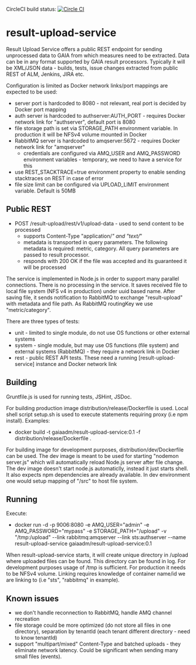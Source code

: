 CircleCI build status: [![Circle CI](https://circleci.com/gh/gaia-adm/result-upload-service.svg?style=svg)](https://circleci.com/gh/gaia-adm/result-upload-service)

# result-upload-service

Result Upload Service offers a public REST endpoint for sending unprocessed data to GAIA from which measures need to be extracted. Data can be in any format supported by GAIA result processors. Typically it will be XML/JSON data - builds, tests, issue changes extracted from public REST of ALM, Jenkins, JIRA etc.

Configuration is limited as Docker network links/port mappings are expected to be used:
- server port is hardcoded to 8080 - not relevant, real port is decided by Docker port mapping
- auth server is hardcoded to authserver:AUTH_PORT - requires Docker network link for "authserver", default port is 8080
- file storage path is set via STORAGE_PATH environment variable. In production it will be NFSv4 volume mounted in Docker
- RabbitMQ server is hardcoded to amqserver:5672 -  requires Docker network link for "amqserver"
    - credentials are configured via AMQ_USER and AMQ_PASSWORD environment variables - temporary, we need to have a service for this
- use REST_STACKTRACE=true environment property to enable sending stacktraces on REST in case of error
- file size limit can be configured via UPLOAD_LIMIT environment variable. Default is 50MB

## Public REST
- POST /result-upload/rest/v1/upload-data - used to send content to be processed
    - supports Content-Type "application/*" and "text/*"
    - metadata is transported in query parameters. The following metadata is required: metric, category. All query parameters are passed to result processor.
    - responds with 200 OK if the file was accepted and its guaranteed it will be processed

The service is implemented in Node.js in order to support many parallel connections. There is no processing in the service. It saves received file to local file system (NFS v4 in production) under uuid based name. After saving file, it sends notification to RabbitMQ to exchange "result-upload" with metadata and file path. As RabbitMQ routingKey we use "metric/category".

There are three types of tests:
- unit - limited to single module, do not use OS functions or other external systems
- system - single module, but may use OS functions (file system) and external systems (RabbitMQ) - they require a network link in Docker
- rest - public REST API tests. These need a running [result-upload-service] instance and Docker network link

## Building

Gruntfile.js is used for running tests, JSHint, JSDoc.

For building production image distribution/release/Dockerfile is used. Local shell script setup.sh is used to execute statements requiring proxy (i.e npm install).
Examples:
- docker build -t gaiaadm/result-upload-service:0.1 -f distribution/release/Dockerfile .

For building image for development purposes, distribution/dev/Dockerfile can be used. The dev image is meant to be used for starting "nodemon server.js" which will automatically reload Node.js server after file change. The dev image doesn't start node.js automaticlly, instead it just starts shell. It also expects npm dependencies are already available. In dev environment one would setup mapping of "/src" to host file system.

## Running

Execute:
- docker run -d -p 9006:8080 -e AMQ_USER="admin" -e AMQ_PASSWORD="mypass" -e STORAGE_PATH="/upload" -v "/tmp:/upload" --link rabbitmq:amqserver --link sts:authserver --name result-upload-service gaiaadm/result-upload-service:0.1

When result-upload-service starts, it will create unique directory in /upload where uploaded files can be found. This directory can be found in log. For development purposes usage of /tmp is sufficient. For production it needs to be NFSv4 volume. Linking requires knowledge of container name/id we are linking to (i.e "sts", "rabbitmq" in example).

## Known issues
- we don't handle reconnection to RabbitMQ, handle AMQ channel recreation
- file storage could be more optimized (do not store all files in one directory), separation by tenantId (each tenant different directory - need to know tenantId)
- support "multipart/mixed" Content-Type and batched uploads - they eliminate network latency. Could be significant when sending many small files (events).

